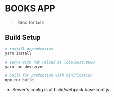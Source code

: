 # BOOKS APP

> Repo for task

## Build Setup

``` bash
# install dependencies
yarn install

# serve with hot reload at localhost:8080
yarn run devserver

# build for production with minification
npm run build
```
 * Server's config is at build/webpack.base.conf.js